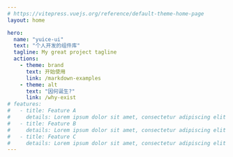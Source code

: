 ```yaml
---
# https://vitepress.vuejs.org/reference/default-theme-home-page
layout: home

hero:
  name: "yuice-ui"
  text: "个人开发的组件库"
  tagline: My great project tagline
  actions:
    - theme: brand
      text: 开始使用
      link: /markdown-examples
    - theme: alt
      text: "因何诞生?"
      link: /why-exist
# features:
#   - title: Feature A
#     details: Lorem ipsum dolor sit amet, consectetur adipiscing elit
#   - title: Feature B
#     details: Lorem ipsum dolor sit amet, consectetur adipiscing elit
#   - title: Feature C
#     details: Lorem ipsum dolor sit amet, consectetur adipiscing elit
---
```

